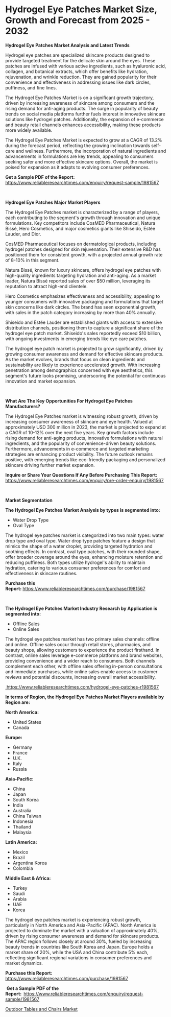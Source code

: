 <p><h1>Hydrogel Eye Patches Market Size, Growth and Forecast from 2025 - 2032</h1></p><p><strong>Hydrogel Eye Patches Market Analysis and Latest Trends</strong></p>
<p><p>Hydrogel eye patches are specialized skincare products designed to provide targeted treatment for the delicate skin around the eyes. These patches are infused with various active ingredients, such as hyaluronic acid, collagen, and botanical extracts, which offer benefits like hydration, rejuvenation, and wrinkle reduction. They are gained popularity for their convenience and effectiveness in addressing issues like dark circles, puffiness, and fine lines.</p><p>The Hydrogel Eye Patches Market is on a significant growth trajectory, driven by increasing awareness of skincare among consumers and the rising demand for anti-aging products. The surge in popularity of beauty trends on social media platforms further fuels interest in innovative skincare solutions like hydrogel patches. Additionally, the expansion of e-commerce and beauty retail channels enhances accessibility, making these products more widely available. </p><p>The Hydrogel Eye Patches Market is expected to grow at a CAGR of 13.2% during the forecast period, reflecting the growing inclination towards self-care and wellness. Furthermore, the incorporation of natural ingredients and advancements in formulations are key trends, appealing to consumers seeking safer and more effective skincare options. Overall, the market is poised for expansion as it adapts to evolving consumer preferences.</p></p>
<p><strong>Get a Sample PDF of the Report:&nbsp;</strong> <a href="https://www.reliableresearchtimes.com/enquiry/request-sample/1981567?utm_campaign=2646&utm_medium=2&utm_source=Github&utm_content=ia&utm_term=05042025&utm_id=hydrogel-eye-patches">https://www.reliableresearchtimes.com/enquiry/request-sample/1981567</a></p>
<p>&nbsp;</p>
<p><strong>Hydrogel Eye Patches Major Market Players</strong></p>
<p><p>The Hydrogel Eye Patches market is characterized by a range of players, each contributing to the segment's growth through innovation and unique formulations. Key competitors include CosMED Pharmaceutical, Natura Bissé, Hero Cosmetics, and major cosmetics giants like Shiseido, Estée Lauder, and Dior.</p><p>CosMED Pharmaceutical focuses on dermatological products, including hydrogel patches designed for skin rejuvenation. Their extensive R&D has positioned them for consistent growth, with a projected annual growth rate of 8-10% in this segment.</p><p>Natura Bissé, known for luxury skincare, offers hydrogel eye patches with high-quality ingredients targeting hydration and anti-aging. As a market leader, Natura Bissé reported sales of over $50 million, leveraging its reputation to attract high-end clientele.</p><p>Hero Cosmetics emphasizes effectiveness and accessibility, appealing to younger consumers with innovative packaging and formulations that target skin concerns like dark circles. The brand has seen exponential growth, with sales in the patch category increasing by more than 40% annually.</p><p>Shiseido and Estée Lauder are established giants with access to extensive distribution channels, positioning them to capture a significant share of the hydrogel eye patch market. Shiseido's sales reportedly exceed $10 billion, with ongoing investments in emerging trends like eye care patches.</p><p>The hydrogel eye patch market is projected to grow significantly, driven by growing consumer awareness and demand for effective skincare products. As the market evolves, brands that focus on clean ingredients and sustainability are likely to experience accelerated growth. With increasing penetration among demographics concerned with eye aesthetics, this segment's future looks promising, underscoring the potential for continuous innovation and market expansion.</p></p>
<p>&nbsp;</p>
<p><strong>What Are The Key Opportunities For Hydrogel Eye Patches Manufacturers?</strong></p>
<p><p>The Hydrogel Eye Patches market is witnessing robust growth, driven by increasing consumer awareness of skincare and eye health. Valued at approximately USD 300 million in 2023, the market is projected to expand at a CAGR of 10-12% over the next five years. Key growth factors include rising demand for anti-aging products, innovative formulations with natural ingredients, and the popularity of convenience-driven beauty solutions. Furthermore, advancements in e-commerce and targeted marketing strategies are enhancing product visibility. The future outlook remains positive, with emerging trends like eco-friendly packaging and personalized skincare driving further market expansion.</p></p>
<p><strong>Inquire or Share Your Questions If Any Before Purchasing This Report:</strong> <a href="https://www.reliableresearchtimes.com/enquiry/pre-order-enquiry/1981567?utm_campaign=2646&utm_medium=2&utm_source=Github&utm_content=ia&utm_term=05042025&utm_id=hydrogel-eye-patches">https://www.reliableresearchtimes.com/enquiry/pre-order-enquiry/1981567</a></p>
<p>&nbsp;</p>
<p><strong>Market Segmentation</strong></p>
<p><strong>The Hydrogel Eye Patches Market Analysis by types is segmented into:</strong></p>
<p><ul><li>Water Drop Type</li><li>Oval Type</li></ul></p>
<p><p>The hydrogel eye patches market is categorized into two main types: water drop type and oval type. Water drop type patches feature a design that mimics the shape of a water droplet, providing targeted hydration and soothing effects. In contrast, oval type patches, with their rounded shape, offer broader coverage around the eyes, enhancing moisture retention and reducing puffiness. Both types utilize hydrogel's ability to maintain hydration, catering to various consumer preferences for comfort and effectiveness in skincare routines.</p></p>
<p><strong>Purchase this Report:&nbsp;</strong><a href="https://www.reliableresearchtimes.com/purchase/1981567?utm_campaign=2646&utm_medium=2&utm_source=Github&utm_content=ia&utm_term=05042025&utm_id=hydrogel-eye-patches">https://www.reliableresearchtimes.com/purchase/1981567</a></p>
<p>&nbsp;</p>
<p><strong>The Hydrogel Eye Patches Market Industry Research by Application is segmented into:</strong></p>
<p><ul><li>Offline Sales</li><li>Online Sales</li></ul></p>
<p><p>The hydrogel eye patches market has two primary sales channels: offline and online. Offline sales occur through retail stores, pharmacies, and beauty shops, allowing customers to experience the product firsthand. In contrast, online sales leverage e-commerce platforms and brand websites, providing convenience and a wider reach to consumers. Both channels complement each other, with offline sales offering in-person consultations and immediate purchases, while online sales enable access to customer reviews and potential discounts, increasing overall market accessibility.</p></p>
<p><a href="https://www.reliableresearchtimes.com/hydrogel-eye-patches-r1981567?utm_campaign=2646&utm_medium=2&utm_source=Github&utm_content=ia&utm_term=05042025&utm_id=hydrogel-eye-patches">&nbsp;https://www.reliableresearchtimes.com/hydrogel-eye-patches-r1981567</a></p>
<p><strong>In terms of Region, the Hydrogel Eye Patches Market Players available by Region are:</strong></p>
<p>
    <p> <strong> North America: </strong>
        <ul>
            <li>United States</li>
            <li>Canada</li>
        </ul>
        </p> 
    <p> <strong> Europe: </strong>
        <ul>
            <li>Germany</li>
            <li>France</li>
            <li>U.K.</li>
            <li>Italy</li>
            <li>Russia</li>
        </ul>
        </p> 
    <p> <strong> Asia-Pacific: </strong>
        <ul>
            <li>China</li>
            <li>Japan</li>
            <li>South Korea</li>
            <li>India</li>
            <li>Australia</li>
            <li>China Taiwan</li>
            <li>Indonesia</li>
            <li>Thailand</li>
            <li>Malaysia</li>
        </ul>
        </p> 
    <p> <strong> Latin America: </strong>
        <ul>
            <li>Mexico</li>
            <li>Brazil</li>
            <li>Argentina Korea</li>
            <li>Colombia</li>
        </ul>
        </p> 
    <p> <strong> Middle East & Africa: </strong>
        <ul>
            <li>Turkey</li>
            <li>Saudi</li>
            <li>Arabia</li>
            <li>UAE</li>
            <li>Korea</li>
        </ul>
    </p>
    </p>
<p><p>The hydrogel eye patches market is experiencing robust growth, particularly in North America and Asia-Pacific (APAC). North America is projected to dominate the market with a valuation of approximately 40%, driven by rising consumer awareness and demand for skincare products. The APAC region follows closely at around 30%, fueled by increasing beauty trends in countries like South Korea and Japan. Europe holds a market share of 20%, while the USA and China contribute 5% each, reflecting significant regional variations in consumer preferences and market dynamics.</p></p>
<p><strong>Purchase this Report: </strong><a href="https://www.reliableresearchtimes.com/purchase/1981567?utm_campaign=2646&utm_medium=2&utm_source=Github&utm_content=ia&utm_term=05042025&utm_id=hydrogel-eye-patches">https://www.reliableresearchtimes.com/purchase/1981567</a></p>
<p>&nbsp;<strong>Get a Sample PDF of the Report:&nbsp;&nbsp;</strong><a href="https://www.reliableresearchtimes.com/enquiry/request-sample/1981567?utm_campaign=2646&utm_medium=2&utm_source=Github&utm_content=ia&utm_term=05042025&utm_id=hydrogel-eye-patches">https://www.reliableresearchtimes.com/enquiry/request-sample/1981567</a></p>
<p><strong></strong></p>
<p><p><a href="https://github.com/mathastilley812967/Market-Research-Report-List-1/blob/main/outdoor-tables-and-chairs-market.md?utm_campaign=2646&utm_medium=2&utm_source=Github&utm_content=ia&utm_term=05042025&utm_id=hydrogel-eye-patches">Outdoor Tables and Chairs Market</a></p></p>